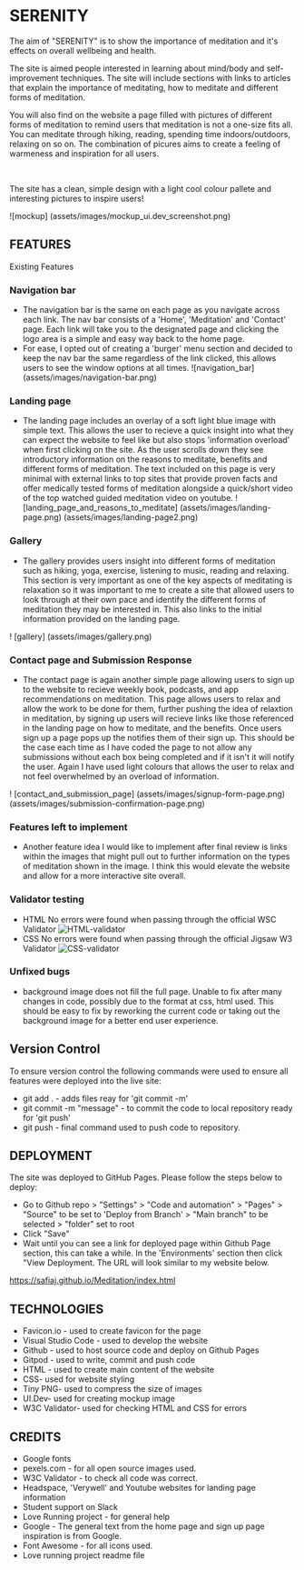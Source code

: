 # SERENITY
The aim of "SERENITY" is to show the importance of meditation and it's effects on overall wellbeing and health.
<br>

The site is aimed people interested in learning about mind/body and self-improvement techniques. The site will include sections with links to articles that explain the importance of meditating, how to meditate and different forms of meditation. 

You will also find on the website a page filled with pictures of different forms of meditation to remind users that meditation is not a one-size fits all. You can meditate through hiking, reading, spending time indoors/outdoors, relaxing on so on. The combination of picures aims to create a feeling of warmeness and inspiration for all users.

<br>

The site has a clean, simple design with a light cool colour pallete and interesting pictures to inspire users!

![mockup] (assets/images/mockup_ui.dev_screenshot.png)

## FEATURES

Existing Features
### Navigation bar
* The navigation bar is the same on each page as you navigate across each link. The nav bar consists of a 'Home', 'Meditation' and 'Contact' page. Each link will take you to the designated page and clicking the logo area is a simple and easy way back to the home page. 
* For ease, I opted out of creating a 'burger' menu section and decided to keep the nav bar the same regardless of the link clicked, this allows users to see the window options at all times.
![navigation_bar] (assets/images/navigation-bar.png)

### Landing page 
* The landing page includes an overlay of a soft light blue image with simple text. This allows the user to recieve a quick insight into what they can expect the website to feel like but also stops 'information overload' when first clicking on the site. As the user scrolls down they see introductory information on the reasons to meditate, benefits and different forms of meditation. The text included on this page is very minimal with external links to top sites that provide proven facts and offer medically tested forms of meditation alongside a quick/short video of the top watched guided meditation video on youtube.
! [landing_page_and_reasons_to_meditate] (assets/images/landing-page.png) (assets/images/landing-page2.png) 

### Gallery 
* The gallery provides users insight into different forms of meditation such as hiking, yoga, exercise, listening to music, reading and relaxing. This section is very important as one of the key aspects of meditating is relaxation so it was important to me to create a site that allowed users to look through at their own pace and identify the different forms of meditation they may be interested in. This also links to the initial information provided on the landing page.

! [gallery] (assets/images/gallery.png)

### Contact page and Submission Response
* The contact page is again another simple page allowing users to sign up to the website to recieve weekly book, podcasts, and app recommendations on meditation. This page allows users to relax and allow the work to be done for them, further pushing the idea of relaxtion in meditation, by signing up users will recieve links like those referenced in the landing page on how to meditate, and the benefits. Once users sign up a page pops up the notifies them of their sign up. This should be the case each time as I have coded the page to not allow any submissions without each box being completed and if it isn't it will notify the user. Again I have used light colours that allows the user to relax and not feel overwhelmed by an overload of information. 

! [contact_and_submission_page] (assets/images/signup-form-page.png) (assets/images/submission-confirmation-page.png)

### Features left to implement 
* Another feature idea I would like to implement after final review is links within the images that might pull out to further information on the types of meditation shown in the image. I think this would elevate the website and allow for a more interactive site overall.

### Validator testing
* HTML
 No errors were found when passing through the official WSC Validator
 ![HTML-validator](assets/docs/html_validator.png)
* CSS
No errors were found when passing through the official Jigsaw W3 Validator
![CSS-validator](assets/docs/css_validator.png)
### Unfixed bugs
* background image does not fill the full page. Unable to fix after many changes in code, possibly due to the format at css, html used. This should be easy to fix by reworking the current code or taking out the background image for a better end user experience.

## Version Control
To ensure version control the following commands were used to ensure all features were deployed into the live site:

* git add . - adds files reay for 'git commit -m'
* git commit -m "message" - to commit the code to local repository ready for 'git push'
* git push - final command used to push code to repository.


## DEPLOYMENT
The site was deployed to GitHub Pages. Please follow the steps below to deploy:
* Go to Github repo > "Settings" > "Code and automation" > "Pages" > "Source" to be set to 'Deploy from Branch' > "Main branch" to be selected > "folder" set to root 
* Click "Save"
* Wait until you can see a link for deployed page within Github Page section, this can take a while. In the 'Environments' section then click "View Deployment. The URL will look similar to my website below.

 https://safiaj.github.io/Meditation/index.html

## TECHNOLOGIES
* Favicon.io - used to create favicon for the page
* Visual Studio Code - used to develop the website
* Github - used to host source code and deploy on Github Pages
* Gitpod - used to write, commit and push code 
* HTML - used to create main content of the website
* CSS- used for website styling
* Tiny PNG- used to compress the size of images
* UI.Dev- used for creating mockup image
* W3C Validator- used for checking HTML and CSS for errors

## CREDITS
* Google fonts
* pexels.com - for all open source images used.
* W3C Validator - to check all code was correct.
* Headspace, 'Verywell' and Youtube websites for landing page information 
* Student support on Slack
* Love Running project - for general help
* Google - The general text from the home page and sign up page inspiration is from Google.
* Font Awesome - for all icons used.
* Love running project readme file